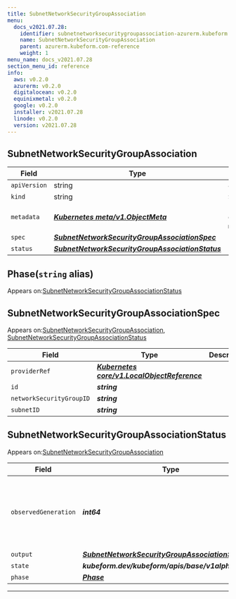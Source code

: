 ```yaml
---
title: SubnetNetworkSecurityGroupAssociation
menu:
  docs_v2021.07.28:
    identifier: subnetnetworksecuritygroupassociation-azurerm.kubeform.com
    name: SubnetNetworkSecurityGroupAssociation
    parent: azurerm.kubeform.com-reference
    weight: 1
menu_name: docs_v2021.07.28
section_menu_id: reference
info:
  aws: v0.2.0
  azurerm: v0.2.0
  digitalocean: v0.2.0
  equinixmetal: v0.2.0
  google: v0.2.0
  installer: v2021.07.28
  linode: v0.2.0
  version: v2021.07.28
---
```


## SubnetNetworkSecurityGroupAssociation
| Field | Type | Description |
| ------ | ----- | ----------- |
| `apiVersion` | string | `azurerm.kubeform.com/v1alpha1` |
|    `kind` | string | `SubnetNetworkSecurityGroupAssociation` |
| `metadata` | ***[Kubernetes meta/v1.ObjectMeta](https://v1-18.docs.kubernetes.io/docs/reference/generated/kubernetes-api/v1.18/#objectmeta-v1-meta)***|Refer to the Kubernetes API documentation for the fields of the `metadata` field.|
| `spec` | ***[SubnetNetworkSecurityGroupAssociationSpec](#subnetnetworksecuritygroupassociationspec)***||
| `status` | ***[SubnetNetworkSecurityGroupAssociationStatus](#subnetnetworksecuritygroupassociationstatus)***||
## Phase(`string` alias)

Appears on:[SubnetNetworkSecurityGroupAssociationStatus](#subnetnetworksecuritygroupassociationstatus)

## SubnetNetworkSecurityGroupAssociationSpec

Appears on:[SubnetNetworkSecurityGroupAssociation](#subnetnetworksecuritygroupassociation), [SubnetNetworkSecurityGroupAssociationStatus](#subnetnetworksecuritygroupassociationstatus)

| Field | Type | Description |
| ------ | ----- | ----------- |
| `providerRef` | ***[Kubernetes core/v1.LocalObjectReference](https://v1-18.docs.kubernetes.io/docs/reference/generated/kubernetes-api/v1.18/#localobjectreference-v1-core)***||
| `id` | ***string***||
| `networkSecurityGroupID` | ***string***||
| `subnetID` | ***string***||
## SubnetNetworkSecurityGroupAssociationStatus

Appears on:[SubnetNetworkSecurityGroupAssociation](#subnetnetworksecuritygroupassociation)

| Field | Type | Description |
| ------ | ----- | ----------- |
| `observedGeneration` | ***int64***| ***(Optional)*** Resource generation, which is updated on mutation by the API Server.|
| `output` | ***[SubnetNetworkSecurityGroupAssociationSpec](#subnetnetworksecuritygroupassociationspec)***| ***(Optional)*** |
| `state` | ***kubeform.dev/kubeform/apis/base/v1alpha1.State***| ***(Optional)*** |
| `phase` | ***[Phase](#phase)***| ***(Optional)*** |
---
